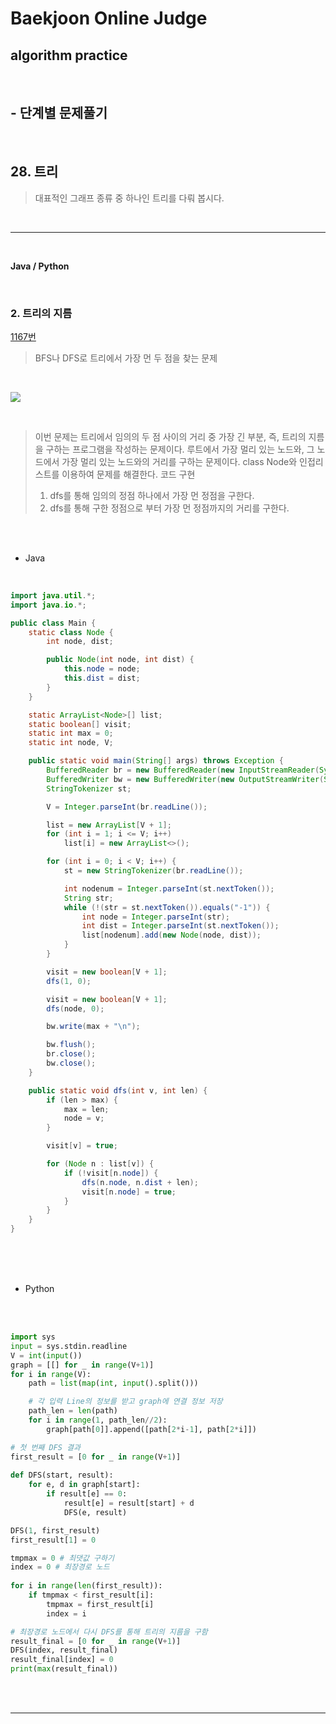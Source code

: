 # Baekjoon Online Judge

## algorithm practice
<br>

## - 단계별 문제풀기
<br>

## 28. 트리

> 대표적인 그래프 종류 중 하나인 트리를 다뤄 봅시다.

<br>

---

<br>

**Java / Python**

<br>

### 2. 트리의 지름
[1167번](https://www.acmicpc.net/problem/1167) 
> BFS나 DFS로 트리에서 가장 먼 두 점을 찾는 문제

<br>

![](https://images.velog.io/images/jini_eun/post/8c5f833c-f8c0-43ba-8ff9-c09e7ed0f49e/image.png)

<br>

> 이번 문제는 트리에서 임의의 두 점 사이의 거리 중 가장 긴 부분, 즉, 트리의 지름을 구하는 프로그램을 작성하는 문제이다.
루트에서 가장 멀리 있는 노드와, 그 노드에서 가장 멀리 있는 노드와의 거리를 구하는 문제이다. class Node와 인접리스트를 이용하여 문제를 해결한다.
> 코드 구현
> 1. dfs를 통해 임의의 정점 하나에서 가장 먼 정점을 구한다.
> 2. dfs를 통해 구한 정점으로 부터 가장 먼 정점까지의 거리를 구한다.

<br><br>

- Java

<br>

```java
import java.util.*;
import java.io.*;

public class Main {
	static class Node {
		int node, dist;

		public Node(int node, int dist) {
			this.node = node;
			this.dist = dist;
		}
	}

	static ArrayList<Node>[] list;
	static boolean[] visit;
	static int max = 0;
	static int node, V;

	public static void main(String[] args) throws Exception {
		BufferedReader br = new BufferedReader(new InputStreamReader(System.in));
		BufferedWriter bw = new BufferedWriter(new OutputStreamWriter(System.out));
		StringTokenizer st;

		V = Integer.parseInt(br.readLine());

		list = new ArrayList[V + 1];
		for (int i = 1; i <= V; i++)
			list[i] = new ArrayList<>();

		for (int i = 0; i < V; i++) {
			st = new StringTokenizer(br.readLine());

			int nodenum = Integer.parseInt(st.nextToken());
			String str;
			while (!(str = st.nextToken()).equals("-1")) {
				int node = Integer.parseInt(str);
				int dist = Integer.parseInt(st.nextToken());
				list[nodenum].add(new Node(node, dist));
			}
		}

		visit = new boolean[V + 1];
		dfs(1, 0);

		visit = new boolean[V + 1];
		dfs(node, 0);

		bw.write(max + "\n");

		bw.flush();
		br.close();
		bw.close();
	}

	public static void dfs(int v, int len) {
		if (len > max) {
			max = len;
			node = v;
		}

		visit[v] = true;

		for (Node n : list[v]) {
			if (!visit[n.node]) {
				dfs(n.node, n.dist + len);
				visit[n.node] = true;
			}
		}
	}
}
```


<br><br><br>

- Python 

<br><br>

```python
import sys
input = sys.stdin.readline
V = int(input())
graph = [[] for _ in range(V+1)]
for i in range(V):
    path = list(map(int, input().split()))

    # 각 입력 Line의 정보를 받고 graph에 연결 정보 저장
    path_len = len(path)
    for i in range(1, path_len//2):
        graph[path[0]].append([path[2*i-1], path[2*i]])

# 첫 번째 DFS 결과
first_result = [0 for _ in range(V+1)]
 
def DFS(start, result):
    for e, d in graph[start]:
        if result[e] == 0:
            result[e] = result[start] + d
            DFS(e, result)

DFS(1, first_result) 
first_result[1] = 0

tmpmax = 0 # 최댓값 구하기
index = 0 # 최장경로 노드
 
for i in range(len(first_result)):
    if tmpmax < first_result[i]:
        tmpmax = first_result[i]
        index = i

# 최장경로 노드에서 다시 DFS를 통해 트리의 지름을 구함
result_final = [0 for _ in range(V+1)]
DFS(index, result_final)
result_final[index] = 0
print(max(result_final))
```

<br><br>

---

<br>
